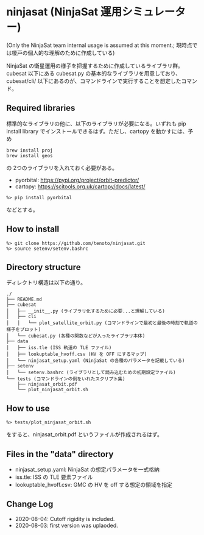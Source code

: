 # ninjasat (NinjaSat 運用シミュレーター)
(Only the NinjaSat team internal usage is assumed at this moment.; 現時点では榎戸の個人的な理解のために作成している)

NinjaSat の衛星運用の様子を把握するために作成しているライブラリ群。cubesat 以下にある cubesat.py の基本的なライブラリを用意しており、cubesat/cli/ 以下にあるのが、コマンドラインで実行することを想定したコマンド。

## Required libraries

標準的なライブラリの他に、以下のライブラリが必要になる。いずれも pip install library でインストールできるはず。ただし、cartopy を動かすには、予め

```
brew install proj
brew install geos
```

の 2つのライブラリを入れておく必要がある。

- pyorbital: https://pypi.org/project/orbit-predictor/
- cartopy: https://scitools.org.uk/cartopy/docs/latest/

```
%> pip install pyorbital 
```
などとする。

## How to install 

```
%> git clone https://github.com/tenoto/ninjasat.git
%> source setenv/setenv.bashrc    
```

## Directory structure

ディレクトリ構造は以下の通り。 
```
./
├── README.md
├── cubesat
│   ├── __init__.py (ライブラリ化するために必要...と理解している)
│   ├── cli
│   │   └── plot_satellite_orbit.py (コマンドラインで最初と最後の時刻で軌道の様子をプロット)
│   └── cubesat.py (各種の関数などが入ったライブラリ本体)
├── data
│   ├── iss.tle (ISS 軌道の TLE ファイル)
│   ├── lookuptable_hvoff.csv (HV を OFF にするマップ)
│   └── ninjasat_setup.yaml (NinjaSat の各種のパラメータを記載している)
├── setenv
│   └── setenv.bashrc (ライブラリとして読み込むための初期設定ファイル)
└── tests (コマンドラインの例をいれたスクリプト集)
    ├── ninjasat_orbit.pdf
    └── plot_ninjasat_orbit.sh
```

## How to use 

```
%> tests/plot_ninjasat_orbit.sh 
```
をすると、ninjasat_orbit.pdf というファイルが作成されるはず。

## Files in the "data" directory

- ninjasat_setup.yaml: NinjaSat の想定パラメータを一式格納
- iss.tle: ISS の TLE 要素ファイル
- lookuptable_hvoff.csv: GMC の HV を off する想定の領域を指定

## Change Log 
- 2020-08-04: Cutoff rigidity is included. 
- 2020-08-03: first version was uplaoded.
